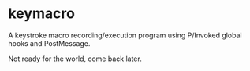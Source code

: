 # keymacro
A keystroke macro recording/execution program using P/Invoked global hooks and PostMessage.

Not ready for the world, come back later.
